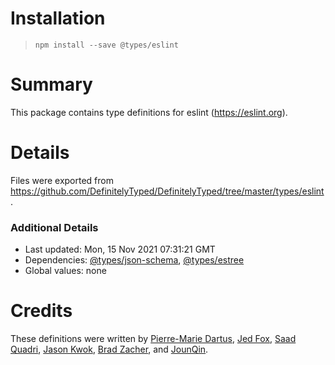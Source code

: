 # Installation

> `npm install --save @types/eslint`

# Summary

This package contains type definitions for eslint (https://eslint.org).

# Details

Files were exported from
https://github.com/DefinitelyTyped/DefinitelyTyped/tree/master/types/eslint.

### Additional Details

- Last updated: Mon, 15 Nov 2021 07:31:21 GMT
- Dependencies:
  [@types/json-schema](https://npmjs.com/package/@types/json-schema),
  [@types/estree](https://npmjs.com/package/@types/estree)
- Global values: none

# Credits

These definitions were written by
[Pierre-Marie Dartus](https://github.com/pmdartus),
[Jed Fox](https://github.com/j-f1), [Saad Quadri](https://github.com/saadq),
[Jason Kwok](https://github.com/JasonHK),
[Brad Zacher](https://github.com/bradzacher), and
[JounQin](https://github.com/JounQin).
